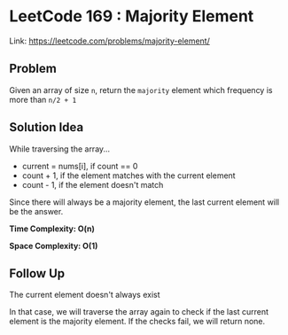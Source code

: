 # LeetCode 169 : Majority Element

Link: https://leetcode.com/problems/majority-element/

## Problem

 Given an array of size `n`, return the `majority` element which frequency is more than `n/2 + 1`

## Solution Idea

  While traversing the array...

  - current = nums[i], if count == 0
  - count + 1, if the element matches with the current element
  - count - 1, if the element doesn't match

   Since there will always be a majority element, the last current element will be the answer.

**Time Complexity: O(n)**

**Space Complexity: O(1)**

## Follow Up

The current element doesn't always exist

 In that case, we will traverse the array again to check if the last current element is the majority element.
 If the checks fail, we will return none.
